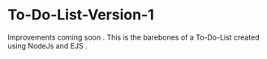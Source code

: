 # To-Do-List-Version-1

Improvements coming soon . This is the barebones of a To-Do-List created using NodeJs and EJS .
